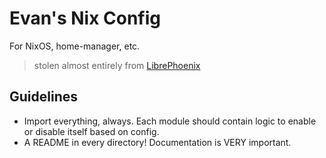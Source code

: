 # Evan's Nix Config
For NixOS, home-manager, etc.

> stolen almost entirely from [LibrePhoenix](https://www.youtube.com/playlist?list=PL_WcXIXdDWWpuypAEKzZF2b5PijTluxRG)

## Guidelines
- Import everything, always. Each module should contain logic to enable or disable itself based on config.
- A README in every directory! Documentation is VERY important.